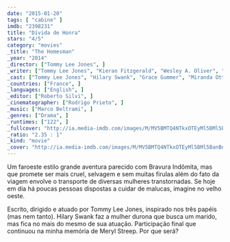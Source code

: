 ```yaml
---
date: "2015-01-20"
tags: [ "cabine" ]
imdb: "2398231"
title: "Dívida de Honra"
stars: "4/5"
category: "movies"
_title: "The Homesman"
_year: "2014"
_director: ["Tommy Lee Jones", ]
_writer: ["Tommy Lee Jones", "Kieran Fitzgerald", "Wesley A. Oliver", "Glendon Swarthout", ]
_cast: ["Tommy Lee Jones", "Hilary Swank", "Grace Gummer", "Miranda Otto", "Sonja Richter", "Jo Harvey Allen", "Barry Corbin", "David Dencik", "William Fichtner", ]
_countries: ["France", ]
_languages: ["English", ]
_editor: ["Roberto Silvi", ]
_cinematographer: ["Rodrigo Prieto", ]
_music: ["Marco Beltrami", ]
_genres: ["Drama", ]
_runtimes: ["122", ]
_fullcover: "http://ia.media-imdb.com/images/M/MV5BMTQ4NTkxOTEyMl5BMl5BanBnXkFtZTgwOTI1NzcwMzE@.jpg"
_ratio: "2.35 : 1"
_kind: "movie"
_cover: "http://ia.media-imdb.com/images/M/MV5BMTQ4NTkxOTEyMl5BMl5BanBnXkFtZTgwOTI1NzcwMzE@._V1._SX95_SY140_.jpg"
---
```

Um faroeste estilo grande aventura parecido com Bravura Indômita, mas que promete ser mais cruel, selvagem e sem muitas firulas além do fato da viagem envolve o transporte de diversas mulheres transtornadas. Se hoje em dia há poucas pessoas dispostas a cuidar de malucas, imagine no velho oeste.

Escrito, dirigido e atuado por Tommy Lee Jones, inspirado nos três papéis (mas nem tanto). Hilary Swank faz a mulher durona que busca um marido, mas fica no mais do mesmo de sua atuação. Participação final que continuou na minha memória de Meryl Streep. Por que será?
